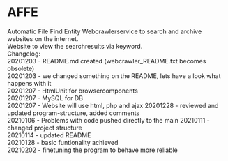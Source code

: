 # AFFE
Automatic File Find Entity
Webcrawlerservice to search and archive websites on the internet.<br>
Website to view the searchresults via keyword.<br>
Changelog:<br>
20201203  - README.md created (webcrawler_README.txt becomes obsolete)<br>
20201203  - we changed something on the README, lets have a look what happens with it<br>
20201207  - HtmlUnit for browsercomponents<br>
20201207  - MySQL for DB<br>
20201207  - Website will use html, php and ajax
20201228  - reviewed and updated program-structure, added comments<br>
20210106  - Problems with code pushed directly to the main
20210111  - changed project structure<br>
20210114  - updated README<br>
20210128  - basic funtionality achieved<br>
20210202  - finetuning the program to behave more reliable<br>
